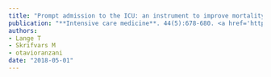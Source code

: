 ```yaml
---
title: "Prompt admission to the ICU: an instrument to improve mortality for deteriorating ward patients"
publication: "**Intensive care medicine**. 44(5):678-680. <a href='https://doi.org/10.1007/s00134-018-5194-9' target='_blank' rel='noopener noreferrer'>10.1007/s00134-018-5194-9</a>"
authors:
- Lange T
- Skrifvars M
- otavioranzani
date: "2018-05-01"
---
```

